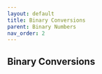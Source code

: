 ```yaml
---
layout: default
title: Binary Conversions
parent: Binary Numbers
nav_order: 2
---
```


## Binary Conversions
